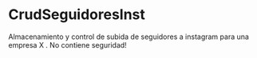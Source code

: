 # CrudSeguidoresInst
Almacenamiento y control de subida de seguidores a instagram para una empresa X .
No contiene seguridad!
